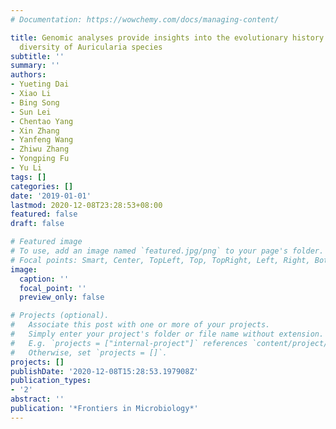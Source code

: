 ```yaml
---
# Documentation: https://wowchemy.com/docs/managing-content/

title: Genomic analyses provide insights into the evolutionary history and genetic
  diversity of Auricularia species
subtitle: ''
summary: ''
authors:
- Yueting Dai
- Xiao Li
- Bing Song
- Sun Lei
- Chentao Yang
- Xin Zhang
- Yanfeng Wang
- Zhiwu Zhang
- Yongping Fu
- Yu Li
tags: []
categories: []
date: '2019-01-01'
lastmod: 2020-12-08T23:28:53+08:00
featured: false
draft: false

# Featured image
# To use, add an image named `featured.jpg/png` to your page's folder.
# Focal points: Smart, Center, TopLeft, Top, TopRight, Left, Right, BottomLeft, Bottom, BottomRight.
image:
  caption: ''
  focal_point: ''
  preview_only: false

# Projects (optional).
#   Associate this post with one or more of your projects.
#   Simply enter your project's folder or file name without extension.
#   E.g. `projects = ["internal-project"]` references `content/project/deep-learning/index.md`.
#   Otherwise, set `projects = []`.
projects: []
publishDate: '2020-12-08T15:28:53.197908Z'
publication_types:
- '2'
abstract: ''
publication: '*Frontiers in Microbiology*'
---
```

